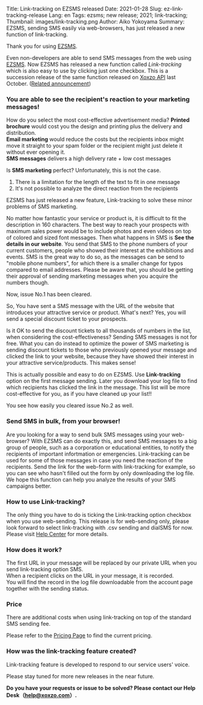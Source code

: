 Title: Link-tracking on EZSMS released
Date: 2021-01-28
Slug: ez-link-tracking-release
Lang: en
Tags: ezsms; new release; 2021; link-tracking;
Thumbnail: images/link-tracking.png
Author: Aiko Yokoyama
Summary: EZSMS, sending SMS easily via web-browsers, has just released a new function of link-tracking.

Thank you for using [EZSMS](https://www.ezsms.biz/).

Even non-developers are able to send SMS messages from the web using [EZSMS](https://www.ezsms.biz/). 
Now EZSMS has released a new function called _Link-tracking_ which is also easy to use by clicking just one checkbox. 
This is a succession release of the same function released on [Xoxzo API](https://www.xoxzo.com/) last October.
([Related announcement](https://blog.xoxzo.com/en/2020/10/15/link-tracking-release/))


### You are able to see the recipient's reaction to your marketing messages!

How do you select the most cost-effective advertisement media?
**Printed brochure** would cost you the design and printing plus the delivery and distribution.</br>
**Email marketing** would reduce the costs but the recipients inbox might move it straight to your spam folder or the recipient might just delete it without ever opening it.</br>
**SMS messages** delivers a high delivery rate + low cost messages

Is **SMS marketing** perfect? Unfortunately, this is not the case.
1. There is a limitation for the length of the text to fit in one message
2. It's not possible to analyze the direct reaction from the recipients

EZSMS has just released a new feature, Link-tracking to solve these minor problems of SMS marketing.

No matter how fantastic your service or product is, it is difficult to fit the description in 160 characters. The best way to reach your prospects with maximum sales power would be to include photos and even videos on top of colored and sized font messages. Then what happens in SMS is **See the details in our website**. You send that SMS to the phone numbers of your current customers, people who showed their interest at the exhibitions and events. SMS is the great way to do so, as the messages can be send to "mobile phone numbers", for which there is a smaller change for typos compared to email addresses.  Please be aware that, you should be getting their approval of sending marketing messages when you acquire the numbers though.

Now, issue No.1 has been cleared.

So, You have sent a SMS message with the URL of the website that introduces your attractive service or product. 
What's next? Yes, you will send a special discount ticket to your prospects. 

Is it OK to send the discount tickets to all thousands of numbers in the list, when considering the cost-effectiveness? 
Sending SMS messages is not for free. What you can do instead to optimize the power of SMS marketing is sending discount tickets to those who previously opened your message and clicked the link to your website, because they have showed their interest in your attractive service/products. This makes sense!

This is actually possible and easy to do on EZSMS. Use **Link-tracking** option on the first message sending. Later you download your log file to find which recipients has clicked the link in the message. This list will be more cost-effective for you, as if you have cleaned up your list!!

You see how easily you cleared issue No.2 as well.

### Send SMS in bulk, from your browser!
Are you looking for a way to send bulk SMS messages using your web-browser? With EZSMS can do exactly this, and send SMS messages to a big group of people, such as a corporation or educational entities, to notify the recipients of important infortmation or emergencies. Link-tracking can be used for some of those messages in case you need the reaction of the recipients. Send the link for the web-form with link-tracking for example, so you can see who hasn't filled out the form by only downloading the log file. We hope this function can help you analyze the results of your SMS campaigns better. 


### How to use Link-tracking?
The only thing you have to do is ticking the Link-tracking option checkbox when you use web-sending.
This release is for web-sending only, please look forward to select link-tracking with .csv sending and dialSMS for now.
Please visit [Help Center](https://help.xoxzo.com/ezsms-sms-delivery-service/articles/link-tracking-feature/) for more details.

### How does it work?
The first URL in your message will be replaced by our private URL when you send link-tracking option SMS.<br>
When a recipient clicks on the URL in your message, it is recorded.<br>
You will find the record in the log file downloadable from the account page together with the sending status.

### Price
There are additional costs when using link-tracking on top of the standard SMS sending fee.

Please refer to the [Pricing Page](https://www.ezsms.biz/en/faq/price/) to find the current pricing.

### How was the link-tracking feature created?
Link-tracking feature is developed to respond to our service users' voice.

Please stay tuned for more new releases in the near future.

**Do you have your requests or issue to be solved? Please contact our Help Desk（help@xoxzo.com）.**

